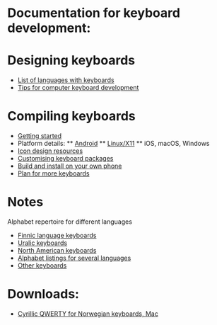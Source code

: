 Documentation for keyboard development:
============


# Designing keyboards


* [List of languages with keyboards](kbdlangdocs/LanguageSpecificKeyboardDocumentation.html)
* [Tips for computer keyboard development](TipsForComputerKeyboardDevelopment.html)


# Compiling keyboards


* [Getting started](GettingStartedWithKeyboardDevelopment.html)
* Platform details:
** [Android](AndroidKeyboards.html)
** [Linux/X11](X11.html)
** iOS, macOS, Windows
* [Icon design resources](icons/Icons.html)
* [Customising keyboard packages](CustomisingKeyboardPackages.html)
* [Build and install on your own phone](BuildAndInstallOnYourOwnPhone.html)
* [Plan for more keyboards](PlanForMoreKeyboards.html)




# Notes


Alphabet repertoire for different languages
* [Finnic language keyboards](layouts/bf_keyboards.txt)
* [Uralic keyboards](layouts/urj_keyboards.txt)
* [North American keyboards](layouts/na_keyboards.txt)
* [Alphabet listings for several languages](layouts/keyboard_letters.txt)
* [Other keyboards](layouts/other_keyboards.txt)




# Downloads:


* [Cyrillic QWERTY for Norwegian keyboards, Mac](download/KyrilliskQWERTY.zip)
